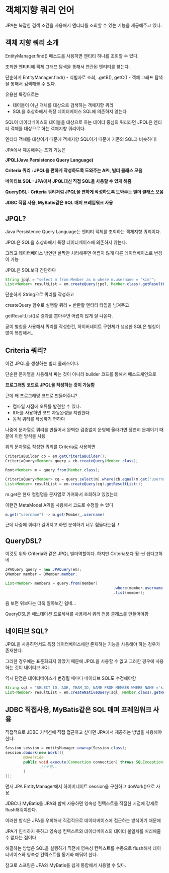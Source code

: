 # 객체지향 쿼리 언어

JPA는 복잡한 검색 조건을 사용해서 엔티티를 조회할 수 있는 기능을 제공해주고 있다.





## 객체 지향 쿼리 소개

EntityManager.find() 메소드를 사용하면 엔티티 하나를 조회할 수 있다.

조죄한 엔티티에 객체 그래프 탐색을 통해서 연관된 엔티티를 찾는다.

단순하게 EntityManager.find() - 식별자로 조회, .getB(), getC() - 객체 그래프 탐색을 통해서 검색해볼 수 있다.

유용한 특징으로는

* 테이블이 아닌 객체를 대상으로 검색하는 객체지향 쿼리
* SQL을 추상화해서 특정 데이터베이스 SQL에 의존하지 않는다

SQL이 데이터베이스의 테이블을 대상으로 하는 데이터 중심의 쿼리라면 JPQL은 엔티티 객체를 대상으로 하는 객체지향 쿼리이다.

엔티티 객체를 대상이기 때문에 객체지향 SQL이기 때문에 기존의 SQL과 비슷하다!

JPA에서 제공해주는 조회 기능은

**JPQL(Java Persistence Query Language)**

**Criteria 쿼리 : JPQL을 편하게 작성하도록 도와주는 API, 빌더 클래스 모음**

**네이티브 SQL : JPA에서 JPQL대신 직접 SQL을 사용할 수 있게 해줌**

**QueryDSL : Criteria 쿼리처럼 JPQL을 편하게 작성하도록 도와주는 빌더 클래스 모음**

**JDBC 직접 사용, MyBatis같은 SQL 매퍼 프레임워크 사용**





## JPQL?

Java Persistence Query Language는 엔티티 객체를 조회하는 객체지향 쿼리이다.

JPQL은 SQL을 추상화해서 특정 데이터베이스에 의존하지 않는다.

그리고 데이터베이스 방언만 살짝만 처리해주면 어렵지 않게 다른 데이터베이스로 변경이 가능

JPQL은 SQL보다 간단하다

```java
String jpql = "select m from Member as m where m.username = 'kim'";
List<Member> resultList = em.createQuery(jpql, Member.class).getResultList();
```

단순하게 String으로 쿼리를 작성하고

createQuery 함수로 실행할 쿼리 + 반환할 엔티티 타입을 넘겨주고

getResultList()로 결과를 뽑아주면 어렵지 않게 잘 나온다.

굳이 별칭을 사용해서 쿼리를 작성한건, 하이버네이트 구현체가 생성한 SQL은 별칭이 많이 복잡해서...





## Criteria 쿼리?

이건 JPQL을 생성하는 빌더 클래스이다.

단순한 문자열을 사용해서 짜는 것이 아니라 builder 코드를 통해서 메소드체인으로

**프로그래밍 코드로 JPQL을 작성하는 것이 가능함**

근데 왜 프로그래밍 코드로 만들어주냐?

* 컴파일 시점에 오류를 발견할 수 있다.
* IDE를 사용하면 코드 자동완성을 지원한다.
* 동적 쿼리를 작성하기 편하다

나중에 문자열로 쿼리를 만들어서 완벽한 검증없이 운영에 올라가면 당연히 문제이기 때문에 이런 방식을 사용

위의 문자열로 작성한 쿼리를 Criteria로 사용하면

```java
CriteriaBuilder cb = em.getCriteriaBuilder();
CriteriaQuery<Member> query = cb.createQuery(Member.class);

Root<Member> m = query.from(Member.class);

CriteriaQuery<Member> cq = query.select(m).where(cb.equal(m.get("username"), "kim"));
List<Member> resultList = em.createQuery(cq).getResultList();
```

m.get은 현재 컬럼명을 문자열로 가져와서 조회하고 있었는데

이런건 MetaModel API을 사용해서 코드로 수정할 수 있다

```java
m.get("username") -> m.get(Member_.username)
```

근데 나중에 쿼리가 길어지고 하면 분석하기 너무 힘들다는점..!





## QueryDSL?

이것도 위와 Criteria와 같은 JPQL 빌더역할이다. 하지만 Criteria보다 훨-씬 쉽다고하네

```java
JPAQuery query = new JPAQuery(em);
QMember member = QMember.member;

List<Member> members = query.from(member)
												.where(member.username.eq("kim"))
												.list(member);
```

음 보면 위보다는 더욱 알아보긴 쉽네...

QueryDSL은 애노테이션 프로세서를 사용해서 쿼리 전용 클래스를 만들어야함





## 네이티브 SQL?

JPQL을 사용하면서도 특정 데이터베이스에만 존재하는 기능을 사용해야 하는 경우가 존재한다.

그러한 경우에는 표준화되지 않았기 때문에 JPQL을 사용할 수 없고 그러한 경우에 사용하는 것이 네이티브 SQL

역시 단점은 데이터베이스가 변경될 때마다 네이티브 SQL도 수정해야함

```java
String sql = "SELECT ID, AGE, TEAM_ID, NAME FROM MEMBER WHERE NAME ='kim'";
List<Member> resultList = em.createNativeQuery(sql, Member.class).getResultList();
```





## JDBC 직접사용, MyBatis같은 SQL 매퍼 프레임워크 사용

직접적으로 JDBC 커넥션에 직접 접근하고 싶다면 JPA에서 제공하는 방법을 사용해야한다.

```java
Session session = entityManager.unwrap(Session.class);
session.doWork(new Work(){
		@Override
		public void execute(Connection connection) throws SQLException{
				//구현..
		}
});
```

먼저 JPA EntityManager에서 하이버네이트 session을 구현하고 doWork()으로 사용

JDBC나 MyBatis를 JPA와 함께 사용하면 영속성 컨텍스트를 적절한 시점에 강제로 flush해줘야한다.

이러한 방식은 JPA를 우회해서 직접적으로 데이터베이스에 접근하는 방식이기 때문에

JPA가 인식하지 못하고 영속성 컨텍스트와 데이터베이스의 데이터 불일치를 처리해줄 수 없다는 점이다

해결하는 방법은 SQL을 실행하기 직전에 영속성 컨텍스트를 수동으로 flush해서 데이터베이스와 영속성 컨텍스트를 동기화 해둬야 한다.

참고로 스프링은 JPA와 MyBatis를 쉽게 통합해서 사용할 수 있다.













